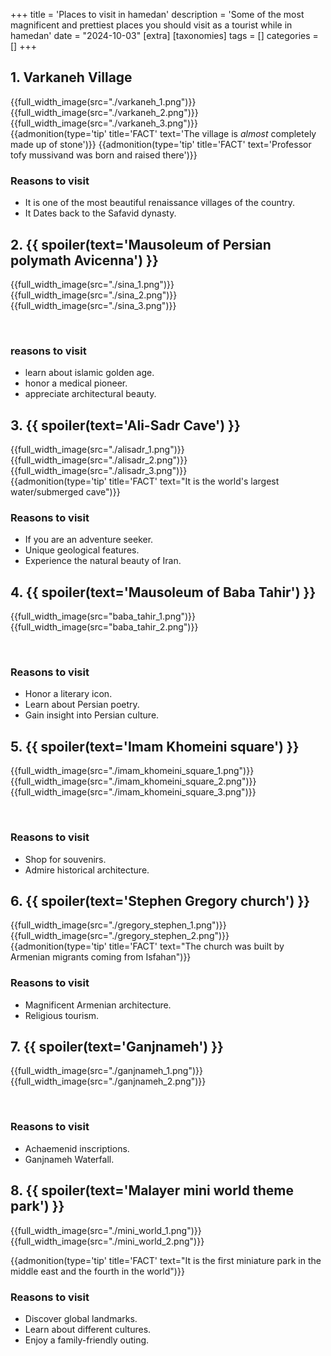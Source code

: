 +++
title = 'Places to visit in hamedan'
description = 'Some of the most magnificent and prettiest places you should visit as a tourist while in hamedan'
date = "2024-10-03"
[extra]
[taxonomies]
tags = []
categories = []
+++

## 1. Varkaneh Village

{{full_width_image(src="./varkaneh_1.png")}}\
{{full_width_image(src="./varkaneh_2.png")}}\
{{full_width_image(src="./varkaneh_3.png")}}\
{{admonition(type='tip' title='FACT' text='The village is *almost* completely made up of stone')}}
{{admonition(type='tip' title='FACT' text='Professor tofy mussivand was born and raised there')}}

### Reasons to visit

- It is one of the most beautiful renaissance villages of the country.
- It Dates back to the Safavid dynasty.

## 2. {{ spoiler(text='Mausoleum of Persian polymath Avicenna') }}

{{full_width_image(src="./sina_1.png")}}\
{{full_width_image(src="./sina_2.png")}}\
{{full_width_image(src="./sina_3.png")}}

<br>

### reasons to visit

- learn about islamic golden age.
- honor a medical pioneer.
- appreciate architectural beauty.

## 3. {{ spoiler(text='Ali-Sadr Cave') }}

{{full_width_image(src="./alisadr_1.png")}}\
{{full_width_image(src="./alisadr_2.png")}}\
{{full_width_image(src="./alisadr_3.png")}}\
{{admonition(type='tip' title='FACT' text="It is the world's largest water/submerged cave")}}

### Reasons to visit

- If you are an adventure seeker.
- Unique geological features.
- Experience the natural beauty of Iran.

## 4. {{ spoiler(text='Mausoleum of Baba Tahir') }}

{{full_width_image(src="baba_tahir_1.png")}}\
{{full_width_image(src="baba_tahir_2.png")}}

<br>

### Reasons to visit

- Honor a literary icon.
- Learn about Persian poetry.
- Gain insight into Persian culture.

## 5. {{ spoiler(text='Imam Khomeini square') }}

{{full_width_image(src="./imam_khomeini_square_1.png")}}\
{{full_width_image(src="./imam_khomeini_square_2.png")}}\
{{full_width_image(src="./imam_khomeini_square_3.png")}}

<br>

### Reasons to visit

- Shop for souvenirs.
- Admire historical architecture.

## 6. {{ spoiler(text='Stephen Gregory church') }}

{{full_width_image(src="./gregory_stephen_1.png")}}\
{{full_width_image(src="./gregory_stephen_2.png")}}\
{{admonition(type='tip' title='FACT' text="The church was built by Armenian migrants coming from Isfahan")}}

### Reasons to visit

- Magnificent Armenian architecture.
- Religious tourism.

## 7. {{ spoiler(text='Ganjnameh') }}

{{full_width_image(src="./ganjnameh_1.png")}}\
{{full_width_image(src="./ganjnameh_2.png")}}

<br>

### Reasons to visit

- Achaemenid inscriptions.
- Ganjnameh Waterfall.

## 8. {{ spoiler(text='Malayer mini world theme park') }}

{{full_width_image(src="./mini_world_1.png")}}\
{{full_width_image(src="./mini_world_2.png")}}

{{admonition(type='tip' title='FACT' text="It is the first miniature park in the middle east and the fourth in the world")}}

### Reasons to visit

- Discover global landmarks.
- Learn about different cultures.
- Enjoy a family-friendly outing.
